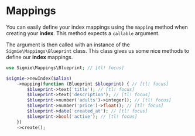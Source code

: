 # Mappings

You can easily define your index mappings using the `mapping` 
method when creating your **index**. This method expects
a `callable` argument.

The argument is then called with an instance of the `Sigmie\Mappings\Blueprint` class. This class
gives us some nice methods to define our **index** mappings.

```php
use Sigmie\Mappings\Blueprint; // [tl! focus]

$sigmie->newIndex($alias)
    ->mapping(function (Blueprint $blueprint) { // [tl! focus]
        $blueprint->text('title'); // [tl! focus]
        $blueprint->text('description'); // [tl! focus]
        $blueprint->number('adults')->integer(); // [tl! focus]
        $blueprint->number('price')->float(); // [tl! focus]
        $blueprint->date('created_at'); // [tl! focus]
        $blueprint->bool('active'); // [tl! focus]
    })
    ->create();
```
